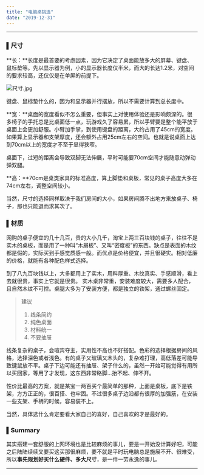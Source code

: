 ```yaml
---
title: "电脑桌挑选"
date: "2019-12-31"
---
```


------

### ▌尺寸

**长：**长度是最首要的考虑因素，因为它决定了桌面能放多大的屏幕、键盘、鼠标垫等。先以显示器为例，小的显示器长度仅半米，而大的长达1.2米，对空间的要求较高，还仅仅是在单屏的前提下。

![尺寸.jpg](https://i.loli.net/2019/12/31/UbTiYoKaqreIn1F.jpg)

键盘、鼠标垫什么的，因为和显示器并行摆放，所以不需要计算到总长度中。

**宽：**桌面的宽度看似不怎么重要，但事实上对使用体验还是影响颇深的。很多椅子的手托总是比桌面低一点，玩游戏久了容易累，所以手臂要是整个能平放于桌面上会更加舒服。小臂加手掌，到使用键盘的距离，大约占用了45cm的宽度。如果算上显示器和支架厚度，还会额外占用25cm左右的空间。也就是说桌面上达到70cm以上的宽度才不至于显得狭窄。

桌面下，过短的距离会导致双脚无法伸展，平时可能要70cm空间才能随意动弹动弹双腿。

**高：**70cm是桌类家具的标准高度，算上脚垫和桌板，常见的桌子高度大多在74cm左右，调整空间较小。

当然，尺寸的选择同样取决于我们房间的大小，如果房间腾不出地方来放桌子、椅子，那也只能退而求其次了。



### ▌材质

网购的桌子便宜的几十几百，贵的大小几千，淘宝上两三百块钱的桌子，往往不是实木的桌板，而是用了一种叫“木屑板”、又叫“密度板”的东西。缺点是表面的木纹都是假的，实际买到手感觉质感一般。而优点是价格便宜，并且很硬实。相对低廉的价格，就能有各种配色样式选择。

到了八九百块钱以上，大多都用上了实木，用料厚重、木纹真实、手感顺滑，看上去就很贵，事实上它就是很贵。 实木桌非常重，安装难度较大，需要多人配合，且自然木纹不可控。桌腿大多为了安装方便，都是独立的铁架，通过螺丝固定。

> 建议
>
> 1. 线条简约
> 2. 纯色桌面
> 3. 材料统一
> 4. 不要抽屉

线条复杂的桌子，会喧宾夺主，实用性不高也不好搭配。色彩的选择根据房间的风格，选择深色或者浅色。有的桌子又玻璃又木头的，复杂难打理，高低落差可能导致键鼠放不平。桌子下边可能还有抽屉、架子什么的，虽然一开始可能觉得有用所以买回家，等用了才发现，这东西非常硌脚...抬不起、伸不开。 

性价比最高的方案，就是某宝一两百买个最简单的那种，上面是桌板，底下是铁架，方方正正的，很百搭、也牢固。不过很多桌子边沿都有很厚的加强筋，在安装一些支架、手柄的时候，容易装不上。

当然，具体选什么肯定要看大家自己的喜好，自己喜欢的才是最好的。



### ▌Summary

其实搭建一套舒服的上网环境也是比较麻烦的事儿，要是一开始没计算好吧，可能之后陆陆续续又要买这买那很麻烦，要不就是平时玩电脑总是施展不开、很难受，所以**事先规划好买什么硬件、多大尺寸**，是一件一劳永逸的事儿。



------

